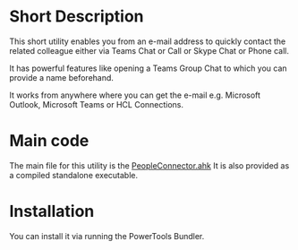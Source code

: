 # Short Description

This short utility enables you from an e-mail address to quickly contact the related colleague either via Teams Chat or Call or Skype Chat or Phone call.

It has powerful features like opening a Teams Group Chat to which you can provide a name beforehand.

It works from anywhere where you can get the e-mail e.g. Microsoft Outlook, Microsoft Teams or HCL Connections.

# Main code

The main file for this utility is the [PeopleConnector.ahk](https://github.com/tdalon/ahk/blob/master/PeopleConnector.ahk)
It is also provided as a compiled standalone executable.

# Installation

You can install it via running the PowerTools Bundler.